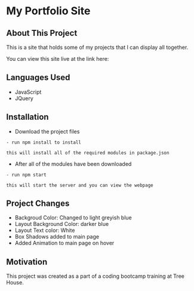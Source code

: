 # My Portfolio Site

## About This Project

This is a site that holds some of my projects that I can display all together.

You can view this site live at the link here:

## Languages Used

- JavaScript
- JQuery

## Installation

- Download the project files

```
- run npm install to install
```

    this will install all of the required modules in package.json

- After all of the modules have been downloaded

```
- run npm start
```

    this will start the server and you can view the webpage

## Project Changes

- Backgroud Color: Changed to light greyish blue
- Layout Background Color: darker blue
- Layout Text color: White
- Box Shadows added to main page
- Added Animation to main page on hover

## Motivation

This project was created as a part of a coding bootcamp training at Tree House.
